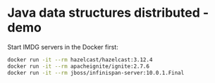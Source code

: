# Java data structures distributed - demo

Start IMDG servers in the Docker first:

```bash
docker run -it --rm hazelcast/hazelcast:3.12.4
docker run -it --rm apacheignite/ignite:2.7.6
docker run -it --rm jboss/infinispan-server:10.0.1.Final
```